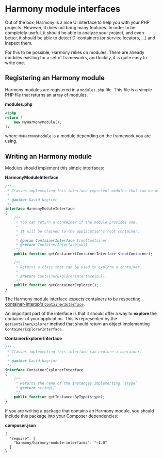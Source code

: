 Harmony module interfaces
=========================

Out of the box, Harmony is a nice UI interface to help you with your PHP projects. However, it does not bring
many features. In order to be completely useful, it should be able to analyze your project, and even better,
it should be able to detect DI containers (or service locators, ...) and inspect them.

For this to be possible, Harmony relies on modules. There are already modules existing for a set of
frameworks, and luckily, it is quite easy to write one.

Registering an Harmony module
-----------------------------

Harmony modules are registered in a `modules.php` file.
This file is a simple PHP file that returns an array of modules.

**modules.php**
```php
<?php
return [
    new MyHarmonyModule();
];
```

where `MyHarmonyModule` is a module depending on the framework you are using.

Writing an Harmony module
-------------------------

Modules should implement this simple interfaces:

**HarmonyModuleInterface**
```php
/**
 * Classes implementing this interface represent modules that can be used by Harmony.
 *
 * @author David Negrier
 */
interface HarmonyModuleInterface
{
    /**
     * You can return a container if the module provides one.
     *
     * It will be chained to the application's root container.
     *
     * @param ContainerInterface $rootContainer
     * @return ContainerInterface|null
     */
    public function getContainer(ContainerInterface $rootContainer);

    /**
     * Returns a class that can be used to explore a container
     *
     * @return ContainerExplorerInterface|null
     */
    public function getContainerExplorer();
}
```

The Harmony module interface expects containers to be respecting [container-interop's `ContainerInterface`](https://github.com/container-interop/container-interop).

An important part of the interface is that it should offer a way to **explore** the container of your application.
This is represented by the `getContainerExplorer` method that should return an
object implementing `ContainerExplorerInterface`.

**ContainerExplorerInterface**
```php
/**
 * Classes implementing this interface can explore a container.
 *
 * @author David Negrier
 */
interface ContainerExplorerInterface
{
    /**
     * Returns the name of the instances implementing `$type`
     * @return string[]
     */
    public function getInstancesByType($type);
}
```

If you are writing a package that contains an Harmony module, you should include this package into your Composer dependencies:

**composer.json**
```
{
  "require": {
    "harmony/harmony-module-interfaces": "~1.0"
  }
}
```
